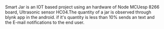 Smart Jar is an IOT based project using an hardware of Node MCUesp 8266 board, Ultrasonic sensor HC04.The quantity of a jar is observed through blynk app in the android. if it's quantity is less than 10% sends an text and the E-mail notifications to the end user.
